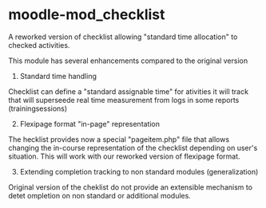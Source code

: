 moodle-mod_checklist
====================

A reworked version of checklist allowing "standard time allocation" to checked activities.

This module has several enhancements compared to the original version

1. Standard time handling

Checklist can define a "standard assignable time" for ativities it will track that will superseede real time
measurement from logs in some reports (trainingsessions)

2. Flexipage format "in-page" representation

The hecklist provides now a special "pageitem.php" file that allows changing the in-course representation of the
checklist depending on user's situation. This will work with our reworked version of flexipage format.

3. Extending completion tracking to non standard modules (generalization)

Original version of the cheklist do not provide an extensible mechanism to detet ompletion on non standard
or additional modules. 